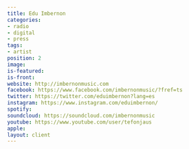 ```yaml
---
title: Edu Imbernon
categories:
- radio
- digital
- press
tags:
- artist
position: 2
image: 
is-featured: 
is-front: 
website: http://imbernonmusic.com
facebook: https://www.facebook.com/imbernonmusic/?fref=ts
twitter: https://twitter.com/eduimbernon?lang=es
instagram: https://www.instagram.com/eduimbernon/
spotify: 
soundcloud: https://soundcloud.com/imbernonmusic
youtube: https://www.youtube.com/user/tefonjaus
apple: 
layout: client
---
```


